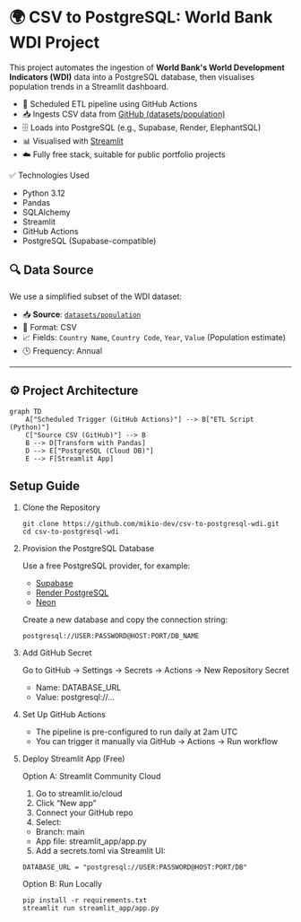 # 🌍 CSV to PostgreSQL: World Bank WDI Project

This project automates the ingestion of **World Bank's World Development Indicators (WDI)** data into a PostgreSQL database, then visualises population trends in a Streamlit dashboard.

- 🔄 Scheduled ETL pipeline using GitHub Actions
- 📥 Ingests CSV data from [GitHub (datasets/population)](https://github.com/datasets/population)
- 🗄 Loads into PostgreSQL (e.g., Supabase, Render, ElephantSQL)
- 📊 Visualised with [Streamlit](https://streamlit.io/)
- ☁️ Fully free stack, suitable for public portfolio projects

✅ Technologies Used

- Python 3.12
- Pandas
- SQLAlchemy
- Streamlit
- GitHub Actions
- PostgreSQL (Supabase-compatible)

## 🔍 Data Source

We use a simplified subset of the WDI dataset:

- 📥 **Source**: [`datasets/population`](https://github.com/datasets/population)
- 📄 Format: CSV
- 📈 Fields: `Country Name`, `Country Code`, `Year`, `Value` (Population estimate)
- 🕒 Frequency: Annual

---

## ⚙️ Project Architecture

```mermaid
graph TD
    A["Scheduled Trigger (GitHub Actions)"] --> B["ETL Script (Python)"]
    C["Source CSV (GitHub)"] --> B
    B --> D[Transform with Pandas]
    D --> E["PostgreSQL (Cloud DB)"]
    E --> F[Streamlit App]
```

## Setup Guide

1. Clone the Repository

   ```
   git clone https://github.com/mikio-dev/csv-to-postgresql-wdi.git
   cd csv-to-postgresql-wdi
   ```

2. Provision the PostgreSQL Database

   Use a free PostgreSQL provider, for example:

   - [Supabase](https://supabase.io/)
   - [Render PostgreSQL](https://render.com/docs/databases)
   - [Neon](https://neon.com/)

   Create a new database and copy the connection string:

   ```
   postgresql://USER:PASSWORD@HOST:PORT/DB_NAME
   ```

3. Add GitHub Secret

   Go to GitHub → Settings → Secrets → Actions → New Repository Secret

   - Name: DATABASE_URL
   - Value: postgresql://...

4. Set Up GitHub Actions

   - The pipeline is pre-configured to run daily at 2am UTC
   - You can trigger it manually via GitHub → Actions → Run workflow

5. Deploy Streamlit App (Free)

   Option A: Streamlit Community Cloud

   1. Go to streamlit.io/cloud
   2. Click “New app”
   3. Connect your GitHub repo
   4. Select:

   - Branch: main
   - App file: streamlit_app/app.py

   5. Add a secrets.toml via Streamlit UI:

   ```
   DATABASE_URL = "postgresql://USER:PASSWORD@HOST:PORT/DB"
   ```

   Option B: Run Locally

   ```
   pip install -r requirements.txt
   streamlit run streamlit_app/app.py
   ```
